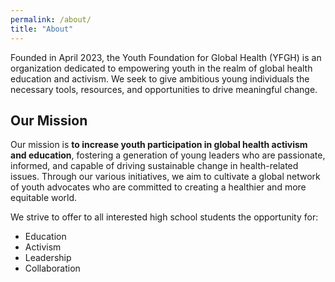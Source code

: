 ```yaml
---
permalink: /about/
title: "About"
---
```


Founded in April 2023, the Youth Foundation for Global Health (YFGH) is an organization dedicated to empowering youth in the realm of global health education and activism. We seek to give ambitious young individuals the necessary tools, resources, and opportunities to drive meaningful change.

## Our Mission
Our mission is **to increase youth participation in global health activism and education**, fostering a generation of young leaders who are passionate, informed, and capable of driving sustainable change in health-related issues. Through our various initiatives, we aim to cultivate a global network of youth advocates who are committed to creating a healthier and more equitable world.

We strive to offer to all interested high school students the opportunity for:
- Education
- Activism
- Leadership
- Collaboration